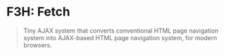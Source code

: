 F3H: Fetch
==========

> Tiny AJAX system that converts conventional HTML page navigation system into AJAX-based HTML page navigation system, for modern browsers.
